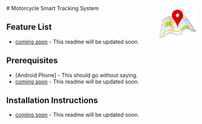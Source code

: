 <img src="logo.png" align="right" width="20%" height="20%" />
# Motorcycle Smart Tracking System

## Feature List

- [coming soon](https://iptvgta.net) - This readme will be updated soon.

## Prerequisites

- [Android Phone] - This should go without saying.
- [coming soon](https://iptvgta.net) - This readme will be updated soon.

## Installation Instructions

- [coming soon](https://iptvgta.net) - This readme will be updated soon.
